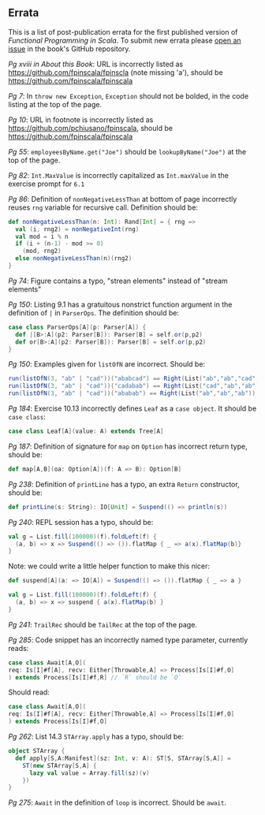 ## Errata

This is a list of post-publication errata for the first published version of *Functional Programming in Scala*. To submit new errata please [open an issue](https://github.com/fpinscala/fpinscala/issues) in the book's GitHub repository.

_Pg xviii in About this Book_: URL is incorrectly listed as https://github.com/fpinscala/fpinscla (note missing 'a'), should be https://github.com/fpinscala/fpinscala

_Pg 7_: In `throw new Exception`, `Exception` should not be bolded, in the code listing at the top of the page.

_Pg 10_: URL in footnote is incorrectly listed as https://github.com/pchiusano/fpinscala, should be https://github.com/fpinscala/fpinscala

_Pg 55_: `employeesByName.get("Joe")` should be `lookupByName("Joe")` at the top of the page.

_Pg 82_: `Int.MaxValue` is incorrectly capitalized as `Int.maxValue` in the exercise prompt for `6.1`

_Pg 86_: Definition of `nonNegativeLessThan` at bottom of page incorrectly reuses `rng` variable for recursive call. Definition should be: 

~~~Scala
def nonNegativeLessThan(n: Int): Rand[Int] = { rng => 
  val (i, rng2) = nonNegativeInt(rng)
  val mod = i % n
  if (i + (n-1) - mod >= 0)
    (mod, rng2)
  else nonNegativeLessThan(n)(rng2)
}
~~~

_Pg 74_: Figure contains a typo, "strean elements" instead of "stream elements"

_Pg 150_: Listing 9.1 has a gratuitous nonstrict function argument in the definition of `|` in `ParserOps`. The definition should be:

~~~Scala
case class ParserOps[A](p: Parser[A]) {
  def |[B>:A](p2: Parser[B]): Parser[B] = self.or(p,p2) 
  def or[B>:A](p2: Parser[B]): Parser[B] = self.or(p,p2)
}
~~~

_Pg 150_: Examples given for `listOfN` are incorrect. Should be:

~~~Scala
run(listOfN(3, "ab" | "cad"))("ababcad") == Right(List("ab","ab","cad"))
run(listOfN(3, "ab" | "cad"))("cadabab") == Right(List("cad","ab","ab"))
run(listOfN(3, "ab" | "cad"))("ababab") == Right(List("ab","ab","ab"))
~~~

_Pg 184_: Exercise 10.13 incorrectly defines `Leaf` as a `case object`. It should be `case class`:

~~~Scala
case class Leaf[A](value: A) extends Tree[A]
~~~

_Pg 187_: Definition of signature for `map` on `Option` has incorrect return type, should be:

~~~Scala
def map[A,B](oa: Option[A])(f: A => B): Option[B]
~~~

_Pg 238_: Definition of `printLine` has a typo, an extra `Return` constructor, should be:

~~~Scala
def printLine(s: String): IO[Unit] = Suspend(() => println(s))
~~~

_Pg 240_: REPL session has a typo, should be:

~~~Scala
val g = List.fill(100000)(f).foldLeft(f) {
  (a, b) => x => Suspend(() => ()).flatMap { _ => a(x).flatMap(b)}
}
~~~

Note: we could write a little helper function to make this nicer: 

~~~Scala
def suspend[A](a: => IO[A]) = Suspend(() => ()).flatMap { _ => a }

val g = List.fill(100000)(f).foldLeft(f) {
  (a, b) => x => suspend { a(x).flatMap(b) }
}
~~~

_Pg 241_: `TrailRec` should be `TailRec` at the top of the page.

_Pg 285_: Code snippet has an incorrectly named type parameter, currently reads:

~~~Scala
case class Await[A,O](
req: Is[I]#f[A], recv: Either[Throwable,A] => Process[Is[I]#f,O]
) extends Process[Is[I]#f,R] // `R` should be `O`
~~~

Should read:

~~~Scala
case class Await[A,O](
req: Is[I]#f[A], recv: Either[Throwable,A] => Process[Is[I]#f,O]
) extends Process[Is[I]#f,O]
~~~

_Pg 262_: List 14.3 `STArray.apply` has a typo, should be:

~~~Scala
object STArray {
  def apply[S,A:Manifest](sz: Int, v: A): ST[S, STArray[S,A]] =
    ST(new STArray[S,A] {
      lazy val value = Array.fill(sz)(v)
    })
}
~~~

_Pg 275_: `Await` in the definition of `loop` is incorrect. Should be `await`.


